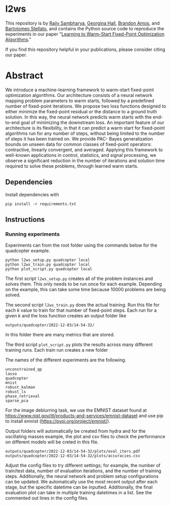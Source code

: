 # l2ws
This repository is by
[Rajiv Sambharya](https://rajivsambharya.github.io/),
[Georgina Hall](https://sites.google.com/view/georgina-hall),
[Brandon Amos](http://bamos.github.io/),
and [Bartolomeo Stellato](https://stellato.io/),
and contains the Python source code to
reproduce the experiments in our paper
"[Learning to Warm-Start Fixed-Point Optimization Algorithms]()."

If you find this repository helpful in your publications,
please consider citing our paper.

# Abstract
We introduce a machine-learning framework to warm-start fixed-point optimization algorithms. Our architecture consists of a neural network mapping problem parameters to warm starts, followed by a predefined number of fixed-point iterations. We propose two loss functions designed to either minimize the fixed-point residual or the distance to a ground truth solution. In this way, the neural network predicts warm starts with the end-to-end goal of minimizing the downstream loss. An important feature of our architecture is its flexibility, in that it can predict a warm start for fixed-point algorithms run for any number of steps, without being limited to the number of steps it has been trained on. We provide PAC- Bayes generalization bounds on unseen data for common classes of fixed-point operators: contractive, linearly convergent, and averaged. Applying this framework to well-known applications in control, statistics, and signal processing, we observe a significant reduction in the number of iterations and solution time required to solve these problems, through learned warm starts.

## Dependencies
Install dependencies with
```
pip install -r requirements.txt
```

## Instructions
### Running experiments
Experiments can from the root folder using the commands below for the quadcopter example.
```
python l2ws_setup.py quadcopter local
python l2ws_train.py quadcopter local
python plot_script.py quadcopter local
```
The first script ```l2ws_setup.py``` creates all of the problem instances and solves them.
This only needs to be run once for each example.
Depending on the example, this can take some time because 10000 problems are being solved.

The second script ```l2ws_train.py``` does the actual training.
Run this file for each $k$ value to train for that number of fixed-point steps.
Each run for a given $k$ and the loss function creates an output folder like
```
outputs/quadcopter/2022-12-03/14-54-32/
```
In this folder there are many metrics that are stored.


The third script ```plot_script.py``` plots the results across many different training runs.
Each train run creates a new folder 

The names of the different experiments are the following.
```
unconstrained_qp
lasso
quadcopter
mnist
robust_kalman
robust_ls
phase_retrieval
sparse_pca
```

For the image deblurring task, we use the EMNIST dataset found at https://www.nist.gov/itl/products-and-services/emnist-dataset and use pip to install emnist (https://pypi.org/project/emnist/). 

Output folders will automatically be created from hydra and for the oscillating masses example, the plot and csv files to check the performance on different models will be creted in this file.
```
outputs/quadcopter/2022-12-03/14-54-32/plots/eval_iters.pdf
outputs/quadcopter/2022-12-03/14-54-32/plots/accuracies.csv
```

Adjust the config files to try different settings; for example, the number of train/test data, number of evaluation iterations, and the number of training steps.
Additionally, the neural network and problem setup configurations can be updated.
We automatically use the most recent output after each stage, but the specific datetime can be inputted. Additionally, the final evaluation plot can take in multiple training datetimes in a list. See the commented out lines in the config files.
